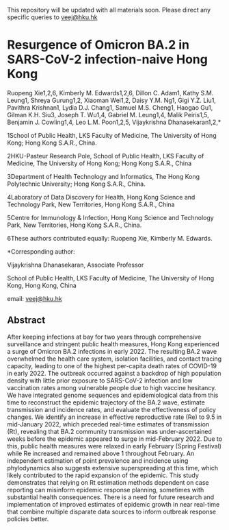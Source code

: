 This repository will be updated with all materials soon. Please direct any specific queries to [veej@hku.hk](mailto:veej@hku.hk)

# Resurgence of Omicron BA.2 in SARS-CoV-2 infection-naive Hong Kong 

Ruopeng Xie1,2,6, Kimberly M. Edwards1,2,6, Dillon C. Adam1, Kathy S.M. Leung1, Shreya Gurung1,2, Xiaoman Wei1,2, Daisy Y.M. Ng1, Gigi Y.Z. Liu1, Pavithra Krishnan1, Lydia D.J. Chang1, Samuel M.S. Cheng1, Haogao Gu1, Gilman K.H. Siu3, Joseph T. Wu1,4, Gabriel M. Leung1,4, Malik Peiris1,5, Benjamin J. Cowling1,4, Leo L.M. Poon1,2,5, Vijaykrishna Dhanasekaran1,2,*

1School of Public Health, LKS Faculty of Medicine, The University of Hong Kong; Hong Kong S.A.R., China. 

2HKU-Pasteur Research Pole, School of Public Health, LKS Faculty of Medicine, The University of Hong Kong; Hong Kong S.A.R., China

3Department of Health Technology and Informatics, The Hong Kong Polytechnic University; Hong Kong S.A.R., China.

4Laboratory of Data Discovery for Health, Hong Kong Science and Technology Park, New Territories, Hong Kong S.A.R., China

5Centre for Immunology & Infection, Hong Kong Science and Technology Park, New Territories, Hong Kong S.A.R., China. 

6These authors contributed equally: Ruopeng Xie, Kimberly M. Edwards.

*Corresponding author: 

Vijaykrishna Dhanasekaran, Associate Professor

School of Public Health, LKS Faculty of Medicine, The University of Hong Kong, Hong Kong, China

email: [veej@hku.hk](mailto:veej@hku.hk)


## Abstract
After keeping infections at bay for two years through comprehensive surveillance and stringent public health measures, Hong Kong experienced a surge of Omicron BA.2 infections in early 2022. The resulting BA.2 wave overwhelmed the health care system, isolation facilities, and contact tracing capacity, leading to one of the highest per-capita death rates of COVID-19 in early 2022. The outbreak occurred against a backdrop of high population density with little prior exposure to SARS-CoV-2 infection and low vaccination rates among vulnerable people due to high vaccine hesitancy. We have integrated genome sequences and epidemiological data from this time to reconstruct the epidemic trajectory of the BA.2 wave, estimate transmission and incidence rates, and evaluate the effectiveness of policy changes. We identify an increase in effective reproductive rate (Re) to 9.5 in mid-January 2022, which preceded real-time estimates of transmission (Rt), revealing that BA.2 community transmission was under-ascertained weeks before the epidemic appeared to surge in mid-February 2022. Due to this, public health measures were relaxed in early February (Spring Festival) while Re increased and remained above 1 throughout February. An independent estimation of point prevalence and incidence using phylodynamics also suggests extensive superspreading at this time, which likely contributed to the rapid expansion of the epidemic. This study demonstrates that relying on Rt estimation methods dependent on case reporting can misinform epidemic response planning, sometimes with substantial health consequences. There is a need for future research and implementation of improved estimates of epidemic growth in near real-time that combine multiple disparate data sources to inform outbreak response policies better.

